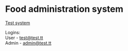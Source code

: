 # Food administration system

[Test system](http://pro2s.github.io/FoodApp/Food.Web/)

Logins:  
User - test@test.tt  
Admin - admin@test.tt  
